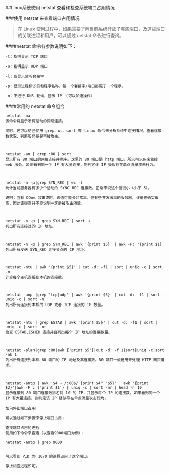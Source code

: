 ##Linux系统使用 netstat 查看和检查系统端口占用情况
 

###使用 netstat 来查看端口占用情况

>在 Linux 使用过程中，如果需要了解当前系统开放了哪些端口，及这些端口的关联进程和用户，可以通过 netstat 命令进行查询。

####netstat 命令各参数说明如下：

    -t：指明显示 TCP 端口

    -u：指明显示 UDP 端口

    -l：仅显示监听套接字

    -p：显示进程标识符和程序名称，每一个套接字/端口都属于一个程序。

    -n：不进行 DNS 轮询，显示 IP （可以加速操作）

####常用的 netstat 命令组合

    netstat -na
    该命令将显示所有活动的网络连接。

    同时，还可以结合使用 grep、wc、sort 等 linux 命令来分析系统中连接情况，查看连接数状况，判断服务器是否被攻击。

     

    netstat -an | grep :80 | sort
    显示所有 80 端口的网络连接并排序。这里的 80 端口是 http 端口，所以可以用来监控 web 服务。如果看到同一个 IP 有大量连接，则判定该 IP 疑似存在单点流量攻击行为。

     

    netstat -n -p|grep SYN_REC | wc -l
    统计当前服务器有多少个活动的 SYNC_REC 连接数。正常来说这个值很小（小于 5）。

    说明：当有 DDos 攻击或时，该值可能会非常高。但有些并发很高的服务器，该值也确实很高，因此该很高并不能说明一定是被攻击所致。

     

    netstat -n -p | grep SYN_REC | sort -u
    列出所有连接过的 IP 地址。

     

    netstat -n -p | grep SYN_REC | awk '{print $5}' | awk -F: '{print $1}'
    列出所有发送 SYN_REC 连接节点的 IP 地址。

     

    netstat -ntu | awk '{print $5}' | cut -d: -f1 | sort | uniq -c | sort -n
    计算每个主机连接到本机的连接数。

     

    netstat -anp |grep 'tcp|udp' | awk '{print $5}' | cut -d: -f1 | sort | uniq -c | sort -n
    列出所有连接到本机的 UDP 或者 TCP 连接的 IP 数量。

     

    netstat -ntu | grep ESTAB | awk '{print $5}' | cut -d: -f1 | sort | uniq -c | sort -nr
    检查 ESTABLISHED 连接并且列出每个 IP 地址的连接数量。

     

    netstat -plan|grep :80|awk {'print $5'}|cut -d: -f 1|sort|uniq -c|sort -nk 1
    列出所有连接到本机 80 端口的 IP 地址及其连接数。80 端口一般是用来处理 HTTP 网页请求。

     

    netstat -antp | awk '$4 ~ /:80$/ {print $4" "$5}' | awk '{print $2}'|awk -F : {'print $1'} | uniq -c | sort -nr | head -n 10
    显示连接到 80 端口连接数排名前 10 的 IP，并显示每个 IP 的连接数。如果看到同一个 IP 有大量连接，则判定该 IP 疑似存在单点流量攻击行为。

    如何停止端口占用

    可以通过如下步骤来停止端口占用：

    查找端口占用的进程
    使用如下命令来查看（以查看9000端口为例）：

    netstat -antp | grep 9000
     

    可以看到 PID 为 1070 的进程占用了这个端口。

    停止相应进程即可。
